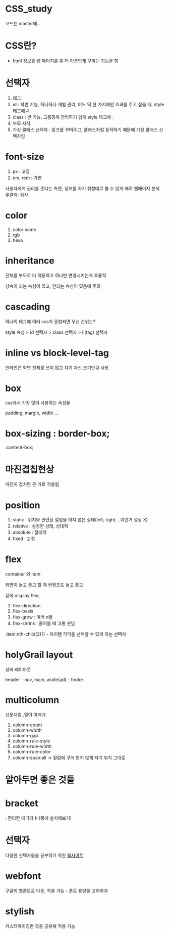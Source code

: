# CSS_study 

코드는 master에..

# CSS란?

- html 정보를 웹 페이지를 좀 더 아름답게 꾸미는 기능을 함

# 선택자 
1. 태그
2. id : 학번 기능, 하나하나 개별 관리, 어느 딱 한 가지에만 효과를 주고 싶을 때, style 태그에 #
3. class : 반 기능, 그룹핑해 관리하기 쉽게 style 태그에 .
4. 부모 자식
5. 가상 클래스 선택자 : 링크를 꾸며주고, 클래스처럼 동작하기 때문에 가상 클래스 선택자임

# font-size
1. px : 고정
2. em, rem : 가변

사용자에게 권리를 준다는 측면, 정보를 자기 취향대로 볼 수 있게 배려
웹페이지 분석 우클릭: 검사

# color

1. color name
2. rgb
3. hexa

# inheritance

전체를 부모로 다 적용하고 하나만 변경시키는게 효율적

상속이 되는 속성이 있고, 안되는 속성이 있음에 주의

# cascading

하나의 태그에 여러 css가 중첩되면 우선 순위는?

style 속성 > id 선택자 > class 선택자 > li(tag) 선택자 

# inline vs block-level-tag

인라인은 화면 전체를 쓰지 않고 자기 자신 크기만큼 사용

# box

css에서 가장 많이 사용하는 속성들

padding, margin, width ...

# box-sizing : border-box;

:content-box;

# 마진겹칩현상

마진이 겹치면 큰 거로 적용됨

# position 
1. static : 위치와 관련된 설정을 하지 않은 상태(left, right, ..이런거 설정 X)
2. relative : 설정한 상태, 상대적
3. absolute : 절대적
4. fixed : 고정

# flex 

container 와 item

화면이 늘고 줄고 할 때 컨텐츠도 늘고 줄고

겉에 display:flex;

1. flex-direction
2. flex-basis
3. flex-grow : 여백 n빵
4. flex-shrink : 줄어들 때 고통 분담

.item:nth-child(2){} - 아이템 각각을 선택할 수 있게 하는 선택자

# holyGrail layout

성배 레이아웃

header - nav, main, aside(ad) - footer

# multicolumn

신문처럼..열이 여러개

1. column-count
2. column-width
3. column-gap
4. column-rule-style
5. column-rule-width
6. column-rule-color
7. column-span:all -> 컬럼에 구애 받지 않게 자기 위치 그대로


# 알아두면 좋은 것들

# bracket

: 편리한 에디터 (나중에 설치해보기)

# 선택자 

다양한 선택자들을 공부하기 위한 <a href="http://flukeout.github.io">웹사이트</a>

# webfont

구글의 웹폰트로 다운, 적용 가능 - 폰트 용량을 고려하자
# stylish

커스터마이징한 것을 공유해 적용 가능
